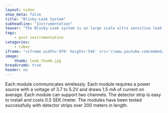 ```yaml
---
layout: video
show_meta: false
title: "Blinky-Leak System"
subheadline: "Instrumentation"
teaser: "The Blinky-Leak system is an large scale ultra sensitive leak detector designed for remote locations."
tags:
    - post instrumentation
categories:
    - cubes
iframe: "<iframe width='970' height='546' src='//www.youtube.com/embed/ixhx7huZjTI?si=0Gq-TxCqrKp-QzCg' frameborder='0' allowfullscreen></iframe>"
image:
    thumb: leak_thumb.jpg
breadcrumb: true
header: no
---
```

<!--more-->

 Each module communicates wirelessly. Each module requires a power source with a voltage of 3.7 to 5.2V and draws 1.5 mA of current on average. Each module can support two channels. The detector strip is easy to install and costs 0.5 SEK /meter. The modules have been tested successfully with detector strips over 200 meters in length.